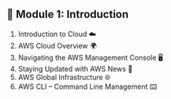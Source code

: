 ## 📘 Module 1: Introduction

1. Introduction to Cloud ☁️
2. AWS Cloud Overview 🌍
3. Navigating the AWS Management Console 🖥️
4. Staying Updated with AWS News 📰
5. AWS Global Infrastructure 🌐
6. AWS CLI – Command Line Management ⌨️

